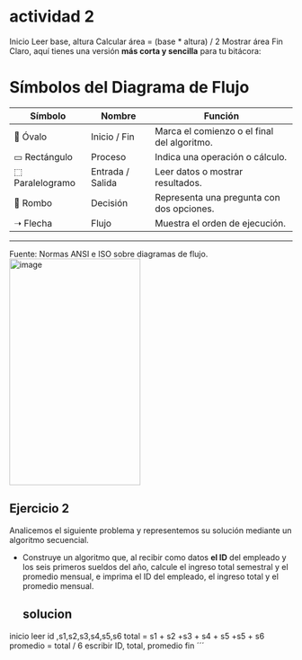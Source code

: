 # actividad 2 
Inicio
Leer base, altura
Calcular área = (base * altura) / 2
Mostrar área
Fin
Claro, aquí tienes una versión **más corta y sencilla** para tu bitácora:



# Símbolos del Diagrama de Flujo

| Símbolo     | Nombre     | Función                                 |
| --------------- | ---------------- | ------------------------------------------- |
| 🔷 Óvalo        | Inicio / Fin     | Marca el comienzo o el final del algoritmo. |
| ▭ Rectángulo    | Proceso          | Indica una operación o cálculo.             |
| ⬚ Paralelogramo | Entrada / Salida | Leer datos o mostrar resultados.            |
| 🔺 Rombo        | Decisión         | Representa una pregunta con dos opciones.   |
| ➝ Flecha        | Flujo            | Muestra el orden de ejecución.              |

---

Fuente: Normas ANSI e ISO sobre diagramas de flujo.
<img width="233" height="403" alt="image" src="https://github.com/user-attachments/assets/2b40f1a2-a0d4-4f8a-af3e-b47637377d59" />

## Ejercicio 2

Analicemos el siguiente problema y representemos su solución mediante un algoritmo secuencial.

- Construye un algoritmo que, al recibir como datos **el ID** del empleado y los seis primeros sueldos del año, calcule el ingreso total semestral y el promedio mensual, e imprima el ID del empleado, el ingreso total y el promedio mensual.

  ## solucion

inicio 
leer id ,s1,s2,s3,s4,s5,s6
total = s1 + s2 +s3 + s4 + s5 +s5 + s6
promedio = total / 6
escribir ID, total, promedio
fin
´´´
